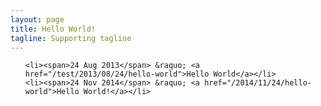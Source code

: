 ```yaml
---
layout: page
title: Hello World!
tagline: Supporting tagline
---
```


<ul class="posts">

    <li><span>24 Aug 2013</span> &raquo; <a href="/test/2013/08/24/hello-world">Hello World</a></li>
    <li><span>24 Nov 2014</span> &raquo; <a href="/2014/11/24/hello-world">Hello World!</a></li>

</ul>